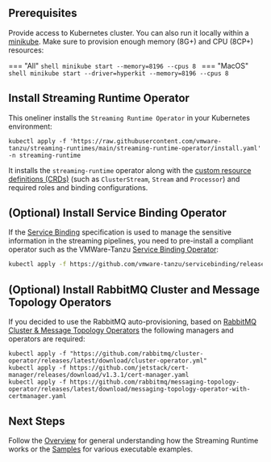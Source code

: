 ## Prerequisites

Provide access to Kubernetes cluster.
You can also run it locally within a [minikube](https://kubernetes.io/docs/tasks/tools/#installation).
Make sure to provision enough memory (8G+) and CPU (8CP+) resources:


=== "All"
    ```shell
    minikube start --memory=8196 --cpus 8
    ```
=== "MacOS"
    ```shell
    minikube start --driver=hyperkit --memory=8196 --cpus 8
    ```
## Install Streaming Runtime Operator

This oneliner installs the `Streaming Runtime Operator` in your Kubernetes environment:

```shell
kubectl apply -f 'https://raw.githubusercontent.com/vmware-tanzu/streaming-runtimes/main/streaming-runtime-operator/install.yaml' -n streaming-runtime
```

It installs the `streaming-runtime` operator along with the [custom resource definitions (CRDs)](./streaming-runtime-operator/crds) (such as `ClusterStream`, `Stream` and `Processor`) and required roles and binding configurations.

## (Optional) Install Service Binding Operator

If the [Service Binding](./architecture/service-binding/service-binding.md) specification is used to manage the sensitive information in the streaming pipelines, 
you need to pre-install a compliant operator such as the VMWare-Tanzu [Service Binding Operator](https://github.com/vmware-tanzu/servicebinding):

```bash
kubectl apply -f https://github.com/vmware-tanzu/servicebinding/releases/download/v0.7.1/service-bindings-0.7.1.yaml
```

## (Optional) Install RabbitMQ Cluster and Message Topology Operators

If you decided to use the RabbitMQ auto-provisioning, based on [RabbitMQ Cluster & Message Topology Operators](https://www.rabbitmq.com/kubernetes/operator/operator-overview.html) the following managers and operators are required:

```
kubectl apply -f "https://github.com/rabbitmq/cluster-operator/releases/latest/download/cluster-operator.yml"
kubectl apply -f https://github.com/jetstack/cert-manager/releases/download/v1.3.1/cert-manager.yaml
kubectl apply -f https://github.com/rabbitmq/messaging-topology-operator/releases/latest/download/messaging-topology-operator-with-certmanager.yaml
```

## Next Steps

Follow the [Overview](streaming-runtime-overview.md) for general understanding how the Streaming Runtime works or the [Samples](./samples/overview.md) for various executable examples.